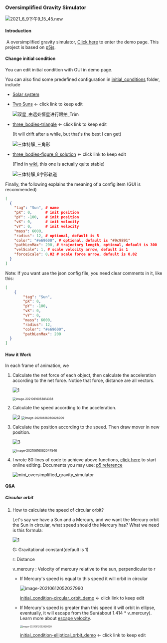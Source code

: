 ### Oversimplified Gravity Simulator

![2021_6_9下午9_15_45.new](README.assets/2021_6_9下午9_15_45.new.gif)

#### Introduction

​	A oversimplified gravity simulator, [Click here](https://arnosolo.github.io/oversimplified_gravity_simulator/) to enter the demo page. This project is based on [p5js](https://p5js.org/).



#### Change initial condition

You can edit initial condition with GUI in demo page. 

You can also find some predefined configuration in [initial_conditions](./initial_conditions) folder, include

* [Solar system](https://github.com/arnosolo/oversimplified_gravity_simulator/blob/master/initial_conditions/init_condition-solar_system.json) 

* [Two Suns](https://arnosolo.github.io/oversimplified_gravity_simulator/?config=init_condition-dual_suns) <- click link to keep edit

  ![双星_由远处恒星进行跟拍_Trim](README.assets/双星_由远处恒星进行跟拍_Trim.gif) 

* [three_bodies-triangle](https://arnosolo.github.io/oversimplified_gravity_simulator/?config=init_condition-three_bodies-triangle) <- click link to keep edit

  (It will drift after a while, but that's the best I can get)

  ![三体特解_三角形](README.assets/三体特解_三角形.gif) 

* [three_bodies-figure_8_solution](https://arnosolo.github.io/oversimplified_gravity_simulator/?config=init_condition-three_bodies-figure_8_solution) <- click link to keep edit

  (Find in [wiki](https://en.wikipedia.org/wiki/Three-body_problem#cite_note-11), this one is actually quite stable)
  
  ![三体特解_8字形轨道](README.assets/三体特解_8字形轨道.gif) 

Finally, the following explains the meaning of a config item (GUI is recommended)

```json
[
  {
    "tag": "Sun", # name
    "pX": 0,      # init position
    "pY": -100,   # init position
    "vX": 0,      # init velocity
    "vY": 0,      # init velocity
    "mass": 6000,
    "radius": 12, # optional, default is 5
    "color": "#e69600", # optional, default is "#9c9891"
    "pathLenMax": 200, # trajectory length, optional, default is 300
    "velScale": 1, # scale velocity arrow, default is 1
    "forceScale": 0.02 # scale force arrow, default is 0.02
  }
]
```
Note: If you want use the json config file, you need clear comments in it, like this:

```json
[
    {
        "tag": "Sun",
        "pX": 0,
        "pY": -100,
        "vX": 0,
        "vY": 0,
        "mass": 6000,
        "radius": 12,
        "color": "#e69600",
        "pathLenMax": 200
  }
]
```





#### How it Work

In each frame of animation, we 

1. Calculate the net force of each object, then calculate the acceleration according to the net force. Notice that force, distance are all vectors.

   ![1](http://latex.codecogs.com/svg.latex?\overrightarrow{F}=\dfrac{Gm_{1}m_{2}}{\overrightarrow{r}^{2}}) 

   <img src="README.assets/image-20210616053814338.png" alt="image-20210616053814338" style="zoom:65%;" /> 

2. Calculate the speed according to the acceleration.

   <img src="http://latex.codecogs.com/svg.latex?\overrightarrow{v}=\overrightarrow{v}_{prev}+\overrightarrow{a}dt" alt="2" style="zoom:100%;" /> 

   <img src="README.assets/image-20210616060026909.png" alt="image-20210616060026909" style="zoom:67%;" /> 

3. Calculate the position according to the speed. Then draw mover in new position.

   ![3](http://latex.codecogs.com/svg.latex?\overrightarrow{p}=\overrightarrow{p}_{prev}+\overrightarrow{v}dt) 

   <img src="README.assets/image-20210616082047546.png" alt="image-20210616082047546" style="zoom:70%;" /> 

4. I wrote 80 lines of code to achieve above functions, [click here](https://editor.p5js.org/arno_solo/sketches/laI-n1Xjs) to start online editing. Documents you may use: [p5 reference](https://p5js.org/reference/) 

   ![mini_oversimplified_gravity_simulator](README.assets/mini_oversimplified_gravity_simulator.gif) 

   



#### Q&A

##### Circular orbit

1. How to calculate the speed of circular orbit?

   Let's say we have a Sun and a Mercury, and we want the Mercury orbit the Sun in circular, what speed should the Mercury has? What we need is this formula:

   ![1](http://latex.codecogs.com/svg.latex?||\overrightarrow{v}||_{mercury}=\sqrt{\dfrac{Gm__{sun}}{||\overrightarrow{r}||})

   G: Gravitational constant(default is 1)

   r: Distance

   v_mercury : Velocity of mercury relative to the sun, perpendicular to r

   * If Mercury's speed is equal to this speed it will orbit in circular

     ![image-20210612052027990](README.assets/image-20210612052027990.png) 

     [initial_condition-circular_orbit_demo](https://arnosolo.github.io/oversimplified_gravity_simulator/?config=init_condition-circular_orbit_demo) <- click link to keep edit
     
     

   * If Mercury's speed is greater than this speed it will orbit in ellipse, eventually, it will escape from the Sun(about 1.414 * v_mercury). Learn more about [escape velocity](https://en.wikipedia.org/wiki/Escape_velocity). 

     <img src="README.assets/image-20210612052628020.png" alt="image-20210612052628020" style="zoom:50%;" /> 

     [initial_condition-elliptical_orbit_demo](https://arnosolo.github.io/oversimplified_gravity_simulator/?config=init_condition-elliptical_orbit_demo) <- click link to keep edit
